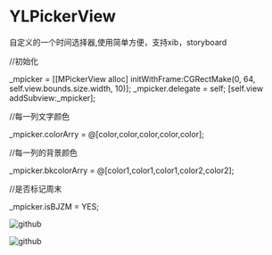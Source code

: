 # YLPickerView
自定义的一个时间选择器,使用简单方便，支持xib，storyboard

//初始化

_mpicker = [[MPickerView alloc] initWithFrame:CGRectMake(0, 64, self.view.bounds.size.width, 10)];
_mpicker.delegate = self;
[self.view addSubview:_mpicker];

//每一列文字颜色

_mpicker.colorArry = @[color,color,color,color,color];

//每一列的背景颜色

_mpicker.bkcolorArry = @[color1,color1,color1,color2,color2];

//是否标记周末

_mpicker.isBJZM = YES;

![github](https://raw.github.com/liangjiaxin/YLPickerView/master/slimage/ee.png "github")

![github](https://raw.github.com/liangjiaxin/YLPickerView/master/slimage/oo.png "github")
